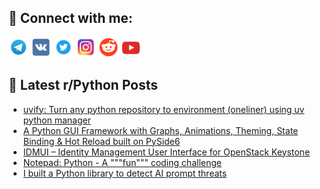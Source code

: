 ## 🔎 Connect with me:
[<img src="https://github.com/bullbesh/bullbesh/blob/main/images/Telegram.png" width="32" height="32" />](https://t.me/bullbesh)
[<img src="https://github.com/bullbesh/bullbesh/blob/main/images/VK.png" width="32" height="32" />](https://vk.com/bullbesh)
[<img src="https://github.com/bullbesh/bullbesh/blob/main/images/Twitter.png" width="32" height="32" />](https://twitter.com/bullbesh1)
[<img src="https://github.com/bullbesh/bullbesh/blob/main/images/Instagram.png" width="32" height="32" />](https://www.instagram.com/bullbesh)
[<img src="https://github.com/bullbesh/bullbesh/blob/main/images/Reddit.png" width="32" height="32" />](https://www.reddit.com/user/bullbesh)
[<img src="https://github.com/bullbesh/bullbesh/blob/main/images/YouTube.png" width="32" height="32" />](https://www.youtube.com/channel/UCtfjRs6uzgq5mfm8S06WTcg)

## 📕 Latest r/Python Posts
<!-- BLOG-POST-LIST:START -->
- [uvify: Turn any python repository to environment &lpar;oneliner&rpar; using uv python manager](https://www.reddit.com/r/Python/comments/1mbe67q/uvify_turn_any_python_repository_to_environment/)
- [A Python GUI Framework with Graphs, Animations, Theming, State Binding &amp; Hot Reload built on PySide6](https://www.reddit.com/r/Python/comments/1mbcs0a/a_python_gui_framework_with_graphs_animations/)
- [IDMUI – Identity Management User Interface for OpenStack Keystone](https://www.reddit.com/r/Python/comments/1mb9c2t/idmui_identity_management_user_interface_for/)
- [Notepad: Python - A &quot;&quot;&quot;fun&quot;&quot;&quot; coding challenge](https://www.reddit.com/r/Python/comments/1mb7bye/notepad_python_a_fun_coding_challenge/)
- [I built a Python library to detect AI prompt threats](https://www.reddit.com/r/Python/comments/1mb751j/i_built_a_python_library_to_detect_ai_prompt/)
<!-- BLOG-POST-LIST:END -->
